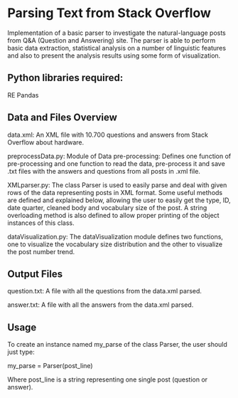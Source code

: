 # Parsing Text from Stack Overflow

Implementation of a basic parser to investigate the natural-language posts from Q&A (Question and Answering) site. The parser is able to perform basic data extraction, statistical analysis on a number of linguistic features and also to present the analysis results using some form of visualization.

## Python libraries required:

RE
Pandas 

## Data and Files Overview
data.xml: An XML file with 10.700 questions and answers from Stack Overflow about hardware.

preprocessData.py: Module of Data pre-processing: Defines one function of pre-processing and one function to read the data, pre-process it and save .txt files with the answers and questions from all posts in .xml file.

XMLparser.py: The class Parser is used to easily parse and deal with given rows of the data representing posts in XML format. Some useful methods are defined and explained below, allowing the user to easily get the type, ID, date quarter, cleaned body and vocabulary size of the post. A string overloading method is also defined to allow proper printing of the object instances of this class.

dataVisualization.py: The dataVisualization module defines two functions, one to visualize the vocabulary size distribution and the other to visualize the post number trend.

## Output Files
question.txt: A file with all the questions from the data.xml parsed.

answer.txt: A file with all the answers from the data.xml parsed.

## Usage
To create an instance named my_parse of the class Parser, the user should just type:

my_parse = Parser(post_line)

Where post_line is a string representing one single post (question or answer).
